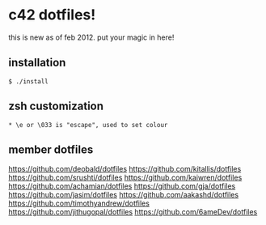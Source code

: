 # c42 dotfiles!

this is new as of feb 2012. put your magic in here!

## installation

```
$ ./install
```

## zsh customization

```
* \e or \033 is "escape", used to set colour
```

## member dotfiles

https://github.com/deobald/dotfiles
https://github.com/kitallis/dotfiles
https://github.com/srushti/dotfiles
https://github.com/kaiwren/dotfiles
https://github.com/achamian/dotfiles
https://github.com/gja/dotfiles
https://github.com/jasim/dotfiles
https://github.com/aakashd/dotfiles
https://github.com/timothyandrew/dotfiles
https://github.com/jithugopal/dotfiles
https://github.com/6ameDev/dotfiles
